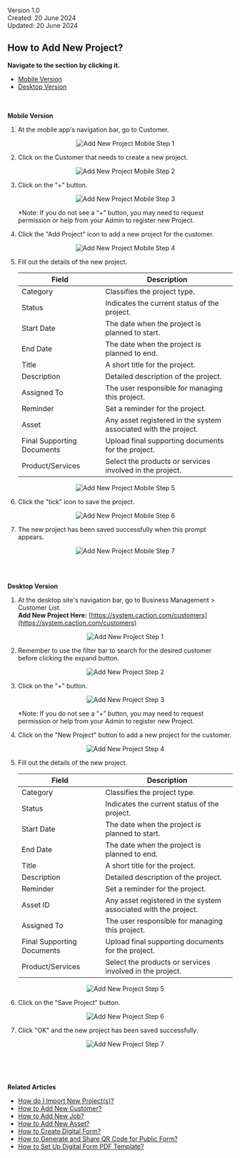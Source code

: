 Version 1.0<br>
Created: 20 June 2024<br>
Updated: 20 June 2024<br>
## How to Add New Project?

**Navigate to the section by clicking it.**<br>

- [Mobile Version](#section1)<br>
- [Desktop Version](#section2)
<br><br><br>

<a id="section1"></a>

**Mobile Version**

1. At the mobile app's navigation bar, go to Customer.<br>
     
   <p align="center">
     <img src="img/Add_New_Project_Mobile_Step_1.png" alt="Add New Project Mobile Step 1">
   </p>

2. Click on the Customer that needs to create a new project.<br>

   <p align="center">
     <img src="img/Add_New_Project_Mobile_Step_2.png" alt="Add New Project Mobile Step 2">
   </p>

3. Click on the "+" button.<br>
     
   <p align="center">
     <img src="img/Add_New_Project_Mobile_Step_3.png" alt="Add New Project Mobile Step 3">
   </p>

   *Note: If you do not see a “+” button, you may need to request permission or help from your Admin to register new Project.<br>

4. Click the "Add Project" icon to add a new project for the customer.<br>

   <p align="center">
     <img src="img/Add_New_Project_Mobile_Step_4.png" alt="Add New Project Mobile Step 4">
   </p>
     
5. Fill out the details of the new project.<br>

   | Field | Description |
   |-------|---------|
   | Category | Classifies the project type. |
   | Status | Indicates the current status of the project. |
   | Start Date | The date when the project is planned to start. |
   | End Date | The date when the project is planned to end. |
   | Title | A short title for the project. |
   | Description | Detailed description of the project. |
   | Assigned To | The user responsible for managing this project. |
   | Reminder | Set a reminder for the project. |
   | Asset | Any asset registered in the system associated with the project. |
   | Final Supporting Documents | Upload final supporting documents for the project. |
   | Product/Services | Select the products or services involved in the project. |
          
   <p align="center">
     <img src="img/Add_New_Project_Mobile_Step_5.png" alt="Add New Project Mobile Step 5">
   </p>

6. Click the "tick" icon to save the project.<br>

     <p align="center">
       <img src="img/Add_New_Project_Mobile_Step_6.png" alt="Add New Project Mobile Step 6">
     </p>

7. The new project has been saved successfully when this prompt appears.<br>

     <p align="center">
       <img src="img/Add_New_Project_Mobile_Step_7.png" alt="Add New Project Mobile Step 7">
     </p>
     <br><br>
     
<a id="section2"></a>

**Desktop Version**

1. At the desktop site's navigation bar, go to Business Management > Customer List.<br>
   **Add New Project Here:** [https://system.caction.com/customers](https://system.caction.com/customers)<br>
     
   <p align="center">
     <img src="img/Add_New_Project_Step_1.png" alt="Add New Project Step 1">
   </p>

2. Remember to use the filter bar to search for the desired customer before clicking the expand button.<br>

   <p align="center">
     <img src="img/Add_New_Project_Step_2.png" alt="Add New Project Step 2">
   </p>

3. Click on the "+" button.<br>
     
   <p align="center">
     <img src="img/Add_New_Project_Step_3.png" alt="Add New Project Step 3">
   </p>

   *Note: If you do not see a “+” button, you may need to request permission or help from your Admin to register new Project.<br>

4. Click on the "New Project" button to add a new project for the customer.<br>

   <p align="center">
     <img src="img/Add_New_Project_Step_4.png" alt="Add New Project Step 4">
   </p>
     
5. Fill out the details of the new project.<br>

   | Field | Description |
   |-------|---------|
   | Category | Classifies the project type. |
   | Status | Indicates the current status of the project. |
   | Start Date | The date when the project is planned to start. |
   | End Date | The date when the project is planned to end. |
   | Title | A short title for the project. |
   | Description | Detailed description of the project. |
   | Reminder | Set a reminder for the project. |
   | Asset ID | Any asset registered in the system associated with the project. |
   | Assigned To | The user responsible for managing this project. |
   | Final Supporting Documents | Upload final supporting documents for the project. |
   | Product/Services | Select the products or services involved in the project. |
          
   <p align="center">
     <img src="img/Add_New_Project_Step_5.png" alt="Add New Project Step 5">
   </p>

6. Click on the "Save Project" button.<br>

     <p align="center">
       <img src="img/Add_New_Project_Step_6.png" alt="Add New Project Step 6">
     </p>

7. Click "OK" and the new project has been saved successfully.<br>

     <p align="center">
       <img src="img/Add_New_Project_Step_7.png" alt="Add New Project Step 7">
     </p>
     <br><br><br>

**Related Articles**<br>
- [How do I Import New Project(s)?](Import_Project.md)
- [How to Add New Customer?](Add_New_Customer.md)
- [How to Add New Job?](Add_New_Job.md)
- [How to Add New Asset?](How_to_Add_New_Asset.md)
- [How to Create Digital Form?](Create_Digital_Form.md)
- [How to Generate and Share QR Code for Public Form?](Creation_of_Public_Form.md)
- [How to Set Up Digital Form PDF Template?](Create_PDF.md)

<!-- [Link Text](https://salesconnection.github.io/Sales-Connection-Support/Add_New_Project.html) -->
